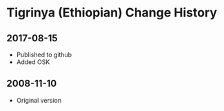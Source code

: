 # Tigrinya (Ethiopian) Change History

## 2017-08-15
* Published to github
* Added OSK

## 2008-11-10
* Original version

